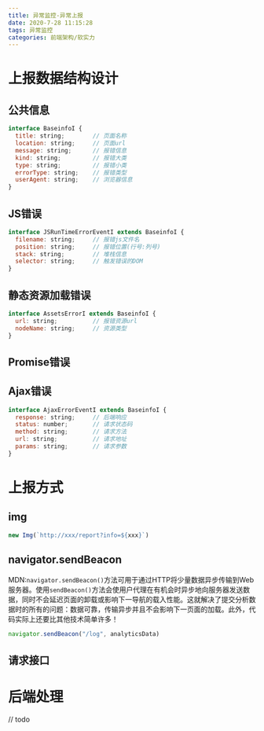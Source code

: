 ```yaml
---
title: 异常监控-异常上报
date: 2020-7-28 11:15:28
tags: 异常监控
categories: 前端架构/软实力
---
```


# 上报数据结构设计

## 公共信息

```js
interface BaseinfoI {
  title: string;        // 页面名称
  location: string;     // 页面url
  message: string;      // 报错信息
  kind: string;         // 报错大类
  type: string;         // 报错小类
  errorType: string;    // 报错类型
  userAgent: string;    // 浏览器信息
}
```

## JS错误

```js
interface JSRunTimeErrorEventI extends BaseinfoI {
  filename: string;     // 报错js文件名
  position: string;     // 报错位置(行号:列号)
  stack: string;        // 堆栈信息
  selector: string;     // 触发错误的DOM
}
```

## 静态资源加载错误

```js
interface AssetsErrorI extends BaseinfoI {
  url: string;          // 报错资源url
  nodeName: string;     // 资源类型
}
```

## Promise错误

## Ajax错误

```js
interface AjaxErrorEventI extends BaseinfoI {
  response: string;     // 后端响应
  status: number;       // 请求状态码
  method: string;       // 请求方法
  url: string;          // 请求地址
  params: string;       // 请求参数
}
```

# 上报方式

## img

```js
new Img(`http://xxx/report?info=${xxx}`)
```

## navigator.sendBeacon

MDN:`navigator.sendBeacon()`方法可用于通过HTTP将少量数据异步传输到Web服务器。使用`sendBeacon()`方法会使用户代理在有机会时异步地向服务器发送数据，同时不会延迟页面的卸载或影响下一导航的载入性能。这就解决了提交分析数据时的所有的问题：数据可靠，传输异步并且不会影响下一页面的加载。此外，代码实际上还要比其他技术简单许多！

```js
navigator.sendBeacon("/log", analyticsData)
```

## 请求接口

# 后端处理

// todo

